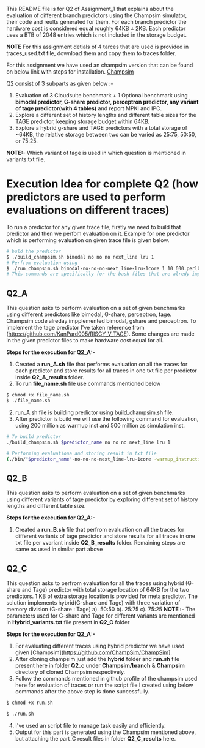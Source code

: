 This README file is for Q2 of Assignment_1 that explains about the evaluation of different branch predictors using the Champsim simulator, their code and reults generated for them. For each branch predictor the hardware cost is considered equal roughly 64KB ± 2KB. Each predictor uses a BTB of 2048 entries which is not included in the storage budget.

**NOTE** For this assignment detials of 4 tarces that are used is provided in traces_used.txt file, download them and copy them to traces folder.


For this assignment we have used an champsim version that can be found on below link with steps for installation.
[Champsim](https://github.com/casperIITB/ChampSim)

Q2 consist of 3 subparts as given below :-
1. Evaluation of 3 Cloudsuite benchmark + 1 Optional benchmark using **bimodal predictor, G-share predictor, perceptron predictor, any variant of tage predictor(with 4 tables)** and report MPKI and IPC.
2. Explore a different set of history lengths and different table sizes for the TAGE predictor, keeping storage budget within 64KB.
3. Explore a hybrid g-share and TAGE predictors with a total storage of ~64KB, the relative storage between two can be varied as 25:75, 50:50, or 75:25.

**NOTE:-** Which variant of tage is used in which question is mentioned in variants.txt file.

# Execution Idea for complete Q2 (how predictors are used to perform evaluations on different traces)
To run a predictor for any given trace file, firstly we need to build that predictor and then we perfom evaluation on it. Example for one predictor which is performing evaluation on given trace file is given below.
```bash
# buld the predictor
$ ./build_champsim.sh bimodal no no no next_line lru 1
# Perfrom evaluation using
$ ./run_champsim.sh bimodal-no-no-no-next_line-lru-1core 1 10 600.perlbench_s-210B.champsimtrace.xz
# This commands are specifically for the bash files that are alredy implemented, they can be changed.
```

## Q2_A 

This question asks to perform evaluation on a set of given benchmarks using different predictors like bimodal, G-share, perceptron, tage.
Champsim code alreday impplemented bimodal, gshare and perceptron. To implement the tage predictor I've taken reference from (https://github.com/KanPard005/RISCY_V_TAGE). Some changes are made in the given predictor files to make hardware cost equal for all.

**Steps for the execution for Q2_A:-**
1. Created a **run_A.sh** file that performs evaluation on all the traces for each predictor and store results for all traces in one txt file per predictor inside **Q2_A_results** folder.
2. To run **file_name.sh** file use commands mentioned below
```bash
$ chmod +x file_name.sh
$ ./file_name.sh
```
2. run_A.sh file is building predictor using build_champsim.sh file.
3. After predictor is build we will use the following command for evaluation, using 200 million as warmup inst and 500 million as simulation inst.
```bash
# To build predictor
./build_champsim.sh $predictor_name no no no next_line lru 1

# Performing evaluationa and storing result in txt file
(./bin/"$predictor_name"-no-no-no-next_line-lru-1core -warmup_instructions 200000000 -simulation_instructions 500000000 -c -traces ${TRACE_DIR}/${trace_name}) >> $output_file_name 2>&1
```
## Q2_B

This question asks to perform evaluation on a set of given benchmarks using different variants of tage predictor by exploring different set of history lengths and different table size.

**Steps for the execution for Q2_A:-**
1. Created a **run_B.sh** file that perfrom evaluation on all the traces for different variants of tage predictor and store results for all traces in one txt file per vvariant inside **Q2_B_results** folder.
Remaining steps are same as used in similar part above

## Q2_C

This question asks to perfrom evaluation for all the traces using hybrid (G-share and Tage) predictor with total storage location of 64KB for the two predictors. 1 KB of extra storage location is provided for meta predictor.
The solution implements hybrid(G-share and Tage) with three variation of memory division (G-share : Tage) a). 50:50 b). 25:75 c). 75:25
**NOTE :-** The parameters used for G-share and Tage for different variants are mentioned in **Hybrid_variants.txt** file present in **Q2_C** folder

**Steps for the execution for Q2_A:-**
1. For evaluating different traces using hybrid predictor we have used given [Champsim](https://github.com/ChampSim/ChampSim].
2. After cloning champsim just add the **hybrid** folder and **run.sh** file present here in folder **Q2_c** under **Champsim/branch** & **Champsim** directory of cloned Champsim respectively.
3. Follow the commands mentioned in github profile of the champsim used here for evaluation of traces or run the script file I created using below commands after the above step is done successfully.
```bash
$ chmod +x run.sh

$ ./run.sh
```
4. I've used an script file to manage task easily and efficiently.
5. Output for this part is generated using the Champsim mentioned above, but attaching the part_C result files in folder **Q2_C_results** here. 
